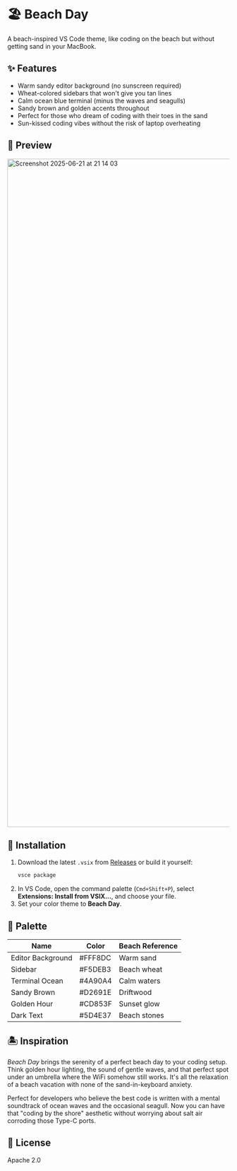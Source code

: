 # 🏖️ Beach Day

A beach-inspired VS Code theme, like coding on the beach but without getting sand in your MacBook.

## ✨ Features

- Warm sandy editor background (no sunscreen required)
- Wheat-colored sidebars that won't give you tan lines
- Calm ocean blue terminal (minus the waves and seagulls)  
- Sandy brown and golden accents throughout
- Perfect for those who dream of coding with their toes in the sand
- Sun-kissed coding vibes without the risk of laptop overheating

## 📸 Preview

<img width="1512" alt="Screenshot 2025-06-21 at 21 14 03" src="https://github.com/user-attachments/assets/985a0b8a-6627-495f-97d4-d8b7aa6a230e" />

## 🚀 Installation

1. Download the latest `.vsix` from [Releases](#) or build it yourself:
   ```sh
   vsce package
   ```
2. In VS Code, open the command palette (`Cmd+Shift+P`), select **Extensions: Install from VSIX...**, and choose your file.
3. Set your color theme to **Beach Day**.

## 🎨 Palette

| Name              | Color    | Beach Reference |
|-------------------|----------|----------------|
| Editor Background | #FFF8DC  | Warm sand |
| Sidebar           | #F5DEB3  | Beach wheat |
| Terminal Ocean    | #4A90A4  | Calm waters |
| Sandy Brown       | #D2691E  | Driftwood |
| Golden Hour       | #CD853F  | Sunset glow |
| Dark Text         | #5D4E37  | Beach stones |

## 🏝️ Inspiration

*Beach Day* brings the serenity of a perfect beach day to your coding setup. Think golden hour lighting, the sound of gentle waves, and that perfect spot under an umbrella where the WiFi somehow still works. It's all the relaxation of a beach vacation with none of the sand-in-keyboard anxiety.

Perfect for developers who believe the best code is written with a mental soundtrack of ocean waves and the occasional seagull. Now you can have that "coding by the shore" aesthetic without worrying about salt air corroding those Type-C ports.

## 📝 License

Apache 2.0
